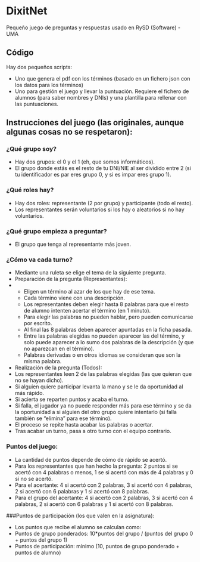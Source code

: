 # DixitNet
Pequeño juego de preguntas y respuestas usado en RySD (Software) - UMA

## Código

Hay dos pequeños scripts:
* Uno que genera el pdf con los términos (basado en un fichero json con los datos para los términos)
* Uno para gestión el juego y llevar la puntuación. Requiere el fichero de alumnos (para saber nombres y DNIs) y una plantilla para rellenar con las puntuaciones.

## Instrucciones del juego (las originales, aunque algunas cosas no se respetaron):

### ¿Qué grupo soy?
*	Hay dos grupos: el 0 y el 1 (eh, que somos informáticos).
*	El grupo donde estás es el resto de tu DNI/NIE al ser dividido entre 2 (si tu identificador es par eres grupo 0, y si es impar eres grupo 1). 

### ¿Qué roles hay?
*	Hay dos roles: representante (2 por grupo) y participante (todo el resto).
*	Los representantes serán voluntarios si los hay o aleatorios si no hay voluntarios.

### ¿Qué grupo empieza a preguntar?
*	El grupo que tenga al representante más joven.

### ¿Cómo va cada turno?
*	Mediante una ruleta se elige el tema de la siguiente pregunta.
*	Preparación de la pregunta (Representantes):
* *	Eligen un término al azar de los que hay de ese tema.
  *	Cada término viene con una descripción.
  *	Los representantes deben elegir hasta 8 palabras para que el resto de alumno intenten acertar el término (en 1 minuto).
  *	Para elegir las palabras no pueden hablar, pero pueden comunicarse por escrito. 
  *	Al final las 8 palabras deben aparecer apuntadas en la ficha pasada.
  *	Entre las palabras elegidas no pueden aparecer las del término, y solo puede aparecer a lo sumo dos palabras de la descripción (y que no aparezcan en el término).
  *	Palabras derivadas o en otros idiomas se consideran que son la misma palabra.
*	Realización de la pregunta (Todos):
  *	Los representantes leen 2 de las palabras elegidas (las que quieran que no se hayan dicho).
  *	Si alguien quiere participar levanta la mano y se le da oportunidad al más rápido.
  *	Si acierta se reparten puntos y acaba el turno.
  *	Si falla, el jugador ya no puede responder más para ese término y se da la oportunidad a si alguien del otro grupo quiere intentarlo (si falla también se “elimina” para ese término).
  *	El proceso se repite hasta acabar las palabras o acertar.
*	Tras acabar un turno, pasa a otro turno con el equipo contrario.

### Puntos del juego:
*	La cantidad de puntos depende de cómo de rápido se acertó.
*	Para los representantes que han hecho la pregunta: 2 puntos si se acertó con 4 palabras o menos, 1 se si acertó con más de 4 palabras y 0 si no se acertó.
*	Para el acertante: 4 si acertó con 2 palabras, 3 si acertó con 4 palabras, 2 si acertó con 6 palabras y 1 si acertó con 8 palabras.
*	Para el grupo del acertante: 4 si acertó con 2 palabras, 3 si acertó con 4 palabras, 2 si acertó con 6 palabras y 1 si acertó con 8 palabras.

###Puntos de participación (los que valen en la asignatura):
*	Los puntos que recibe el alumno se calculan como:
  *	Puntos de grupo ponderados: 10*puntos del grupo / (puntos del grupo 0 + puntos del grupo 1)
  *	Puntos de participación: mínimo (10, puntos de grupo ponderado + puntos de alumno)
